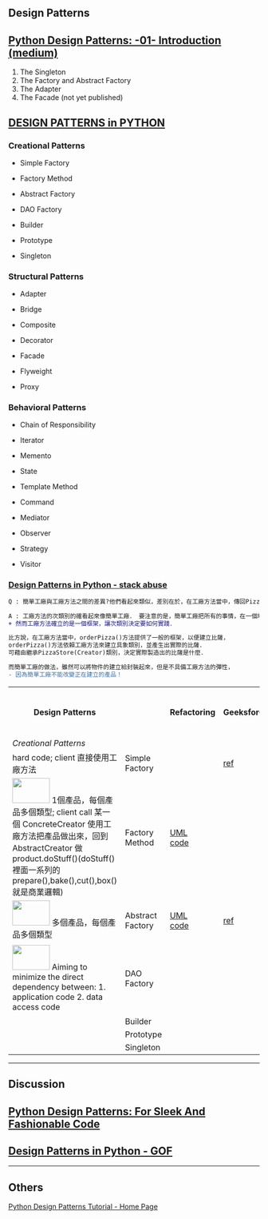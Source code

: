 ## Design Patterns

## [Python Design Patterns: -01- Introduction (medium)](https://medium.com/@mrfksiv/python-design-patterns-01-introduction-54e681aaf2d0)

1. The Singleton
2. The Factory and Abstract Factory
3. The Adapter
4. The Facade (not yet published)

## [DESIGN PATTERNS in PYTHON](https://refactoring.guru/design-patterns/python)
	
	
### Creational Patterns	

  - Simple Factory
	
  - Factory Method
	
  - Abstract Factory
	
  - DAO Factory
	
  - Builder
	
  - Prototype
	
  - Singleton
	
### Structural Patterns	
	
  - Adapter
	
  - Bridge
	
  - Composite
	
  - Decorator
	
  - Facade
	
  - Flyweight
	
  - Proxy

### Behavioral Patterns	
	
  - Chain of Responsibility
	
  - Iterator
	
  - Memento
	
  - State
	
  - Template Method
	
  - Command
	
  - Mediator
	
  - Observer
	
  - Strategy
	
  - Visitor

### [Design Patterns in Python - stack abuse](https://stackabuse.com/design-patterns-in-python/)
  

```diff
Q : 簡單工廠與工廠方法之間的差異?他們看起來類似，差別在於，在工廠方法當中，傳回Pizza(Product)的類別是次類別，能解釋一下嗎?

A : 工廠方法的次類別的確看起來像簡單工廠． 要注意的是，簡單工廠把所有的事情，在一個地方都處理完了； 
+ 然而工廠方法確立的是一個框架，讓次類別決定要如何實踐．

比方說，在工廠方法當中，orderPizza()方法提供了一般的框架，以便建立比薩，
orderPizza()方法依賴工廠方法來建立具象類別，並產生出實際的比薩．
可藉由繼承PizzaStore(Creator)類別，決定實際製造出的比薩是什麼．

而簡單工廠的做法，雖然可以將物件的建立給封裝起來，但是不具備工廠方法的彈性，
- 因為簡單工廠不能改變正在建立的產品！
```

  
<table>
<!-- Row 1 : This is for Columns-->
<tr>
<th>Design Patterns</th>
<th></th>
<th>Refactoring</th>
<th>GeeksforGeeks</th>
<th>NF技術客</th>
<th>github</th>
<th>others</th>
<td>notes</td>
</tr>

<!-- Row : Creational Patterns -->
<tr>
<td><em>Creational Patterns</em></td>
<td></td>
<td></td>
<td></td>
<td></td>
<td></td>
<td></td>
<td></td>
</tr>

<!--
<!-- Row n of ___________Patterns - [Some_Kind_of_Design_Pattern] 
<td><img src="" height="50" width="75"></td> <!-- side bar : logo 
<td>Some_Kind_of_Design_Pattern</td>
<td>
<a href="">UML</a> &nbsp;&nbsp;&nbsp;
<a href="">code</a> &nbsp;&nbsp;&nbsp;
</td> <!-- Column 1 : Refactoring 
<td><a href=""> ref </a></td> <!-- Column 2 : GeeksforGeeks 
<td><a href=""> ref </a></td> <!-- Column 3 : NF技術客 
<td><a href=""> ref </a></td> <!-- Column 4 : github 
<td><a href=""> ref </a></td> <!-- Column 5 : others 
<td><a href=""> notes </a></td> </td> <!-- Column 6 : notes 
</tr>
-->


<!-- Row 1 of Creational Patterns - Simple Factory -->
<tr>
<td>hard code; client 直接使用工廠方法</td> <!-- side bar : logo -->
<td>Simple Factory</td>
<td></td> <!-- Column 1 : Refactoring -->
<td><a href="https://www.geeksforgeeks.org/factory-method-python-design-patterns/">ref</a></td> <!-- Column 2 : GeeksforGeeks -->
<td></td> <!-- Column 3 : NF技術客-->
<td><a href="https://github.com/faif/python-patterns/blob/master/patterns/creational/factory.py">ref</a></td> <!-- Column 4 : github-->
<td><a href="https://blog.csdn.net/huobanjishijian/article/details/79151351">ref</a></td> <!-- Column 5 : others -->
<td rowspan="4">
  <a href="https://blog.csdn.net/u011654843/article/details/99692401?depth_1-utm_source=distribute.pc_relevant.none-task&utm_source=distribute.pc_relevant.none-task"> ref </a> &nbsp;&nbsp;&nbsp;
  <a href="https://nbviewer.jupyter.org/github/jshuang0520/design_pattern/blob/master/factory_family.ipynb"> note </a> &nbsp;&nbsp;&nbsp;
  <a href="https://www.youtube.com/watch?v=ub0DXaeV6hA"> factory2 </a> &nbsp;&nbsp;&nbsp;
  <a href="https://www.youtube.com/watch?v=xbjAsdAK4xQ"> factory3 </a> &nbsp;&nbsp;&nbsp;
  <a href="https://github.com/bethrobson/Head-First-Design-Patterns/tree/master/src/headfirst/designpatterns"> Head First Python code </a> &nbsp;&nbsp;&nbsp;
  <a href="https://carsonwah.github.io/factory-design-pattern.html"> 3 patterns </a> &nbsp;&nbsp;&nbsp;
</td> 
</tr>


<!-- Row 2 of Creational Patterns - Factory Method -->
<tr>
<td><img src="https://refactoring.guru/images/patterns/cards/factory-method-mini-2x.png" height="50" width="75"> 1個產品，每個產品多個類型; client call 某一個 ConcreteCreator 使用工廠方法把產品做出來，回到 AbstractCreator 做product.doStuff()(doStuff()裡面一系列的prepare(),bake(),cut(),box()就是商業邏輯)</td> <!-- side bar : logo -->
<td>Factory Method</td>
<td>
<a href="https://refactoring.guru/design-patterns/factory-method">UML</a> &nbsp;&nbsp;&nbsp;
<a href="https://refactoring.guru/design-patterns/factory-method/python/example#lang-features">code</a> &nbsp;&nbsp;&nbsp;
</td> <!-- Column 1 : Refactoring -->
<td></td> <!-- Column 2 : GeeksforGeeks -->
<td><a href="https://notfalse.net/3/ioc-di#IoCDI-vs-Factory-Method-Pattern">ref</a></td> <!-- Column 3 : NF技術客-->
<td></td>  <!-- Column 4 : github--> 
<td><a href="https://blog.csdn.net/huobanjishijian/article/details/79151351">ref</a></td> <!-- Column 5 : others -->

</tr>

<!-- Row 3 of Creational Patterns - Abstract Factory -->
<td><img src="https://refactoring.guru/images/patterns/cards/abstract-factory-mini-2x.png" height="50" width="75"> 多個產品，每個產品多個類型 </td> <!-- side bar : logo -->
<td>Abstract Factory</td>
<td>
<a href="https://refactoring.guru/design-patterns/abstract-factory">UML</a> &nbsp;&nbsp;&nbsp;
<a href="https://refactoring.guru/design-patterns/abstract-factory/python/example#lang-features">code</a> &nbsp;&nbsp;&nbsp;
</td> <!-- Column 1 : Refactoring -->
<td><a href="https://www.geeksforgeeks.org/abstract-factory-method-python-design-patterns/"> ref </a> </td> <!-- Column 2 : GeeksforGeeks -->
<td><a href=""> ref </a></td> <!-- Column 3 : NF技術客 -->
<td><a href="https://github.com/faif/python-patterns/blob/master/patterns/creational/abstract_factory.py"> ref </a></td> <!-- Column 4 : github -->
<td>
<a href="https://blog.csdn.net/huobanjishijian/article/details/79151351"> ref </a>
<a href="https://medium.com/design-patterns-with-python/hihih-2ce4b45624d6"> medium </a>
<a href="https://github.com/miguelalba-old/hfdp-python/blob/b35a06a6168bc8b8601d04d7e4f7f33e92d56ea8/factory/pizzaf.py#L147"> pizza code </a>
</td> <!-- Column 5 : others -->

</tr>

<!-- Row 4 of Creational Patterns - DAO Factory -->
<tr>
<td><img src="https://gerardnico.com/_media/lang/java/daoabstractfactorypattern.jpg?ezimgfmt=rs:752x431/rscb1/ng:webp/ngcb1" height="50" width="75"> Aiming to minimize the direct dependency between:
1. application code
2. data access code </td> <!-- side bar : logo -->
<td>DAO Factory</td>
<td></td>
<td></td>
<td></td>
<td></td>
<td>
<a href="https://www.oracle.com/technetwork/java/dataaccessobject-138824.html"> J2EE </a> &nbsp;&nbsp;&nbsp;
<a href="https://www.roseindia.net/tutorial/java/jdbc/dataaccessobjectdesignpattern.html">ref2</a> &nbsp;&nbsp;&nbsp;
<a href="https://www.youtube.com/watch?v=1ui5yVMivTo">youtube</a> &nbsp;&nbsp;&nbsp;
<a href="https://gerardnico.com/lang/java/dao">DataBlog</a> &nbsp;&nbsp;&nbsp;
<a href="https://www.baeldung.com/java-dao-pattern">DaoInJava</a> &nbsp;&nbsp;&nbsp;
</td> <!-- Column 5 : others -->

</tr>

<!-- Row 5 of Creational Patterns - Builder -->
<tr>
<td></td>
<td>Builder</td>
<td></td>
<td></td>
<td></td>
<td></td>
<td></td>
<td></td>
</tr>

<!-- Row 6 of Creational Patterns - Prototype -->
<tr>
<td></td>
<td>Prototype</td>
<td></td>
<td></td>
<td></td>
<td></td>
<td></td>
<td></td>
</tr>

<!-- Row 7 of Creational Patterns - Singleton -->
<tr>
<td></td>
<td>Singleton</td>
<td></td>
<td></td>
<td></td>
<td></td>
<td></td>
<td></td>
</tr>

</table>

---

## Discussion

## [Python Design Patterns: For Sleek And Fashionable Code](https://www.toptal.com/python/python-design-patterns)

## [Design Patterns in Python - GOF](https://legacy.python.org/workshops/1997-10/proceedings/savikko.html#gof)

---
## Others

[Python Design Patterns Tutorial - Home Page](https://www.tutorialspoint.com/python_design_patterns/index.htm)